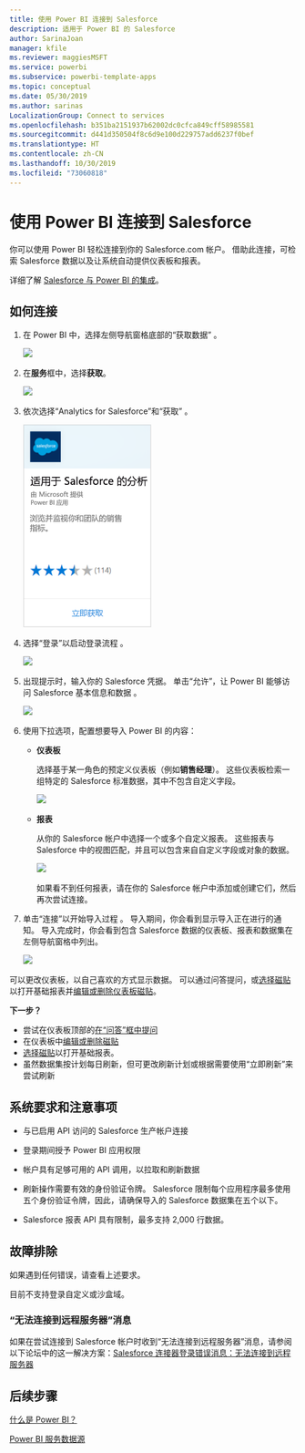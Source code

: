 ```yaml
---
title: 使用 Power BI 连接到 Salesforce
description: 适用于 Power BI 的 Salesforce
author: SarinaJoan
manager: kfile
ms.reviewer: maggiesMSFT
ms.service: powerbi
ms.subservice: powerbi-template-apps
ms.topic: conceptual
ms.date: 05/30/2019
ms.author: sarinas
LocalizationGroup: Connect to services
ms.openlocfilehash: b351ba2151937b62002dc0cfca849cff58985581
ms.sourcegitcommit: d441d350504f8c6d9e100d229757add6237f0bef
ms.translationtype: HT
ms.contentlocale: zh-CN
ms.lasthandoff: 10/30/2019
ms.locfileid: "73060818"
---
```

# <a name="connect-to-salesforce-with-power-bi"></a>使用 Power BI 连接到 Salesforce
你可以使用 Power BI 轻松连接到你的 Salesforce.com 帐户。 借助此连接，可检索 Salesforce 数据以及让系统自动提供仪表板和报表。

详细了解 [Salesforce 与 Power BI 的集成](https://powerbi.microsoft.com/integrations/salesforce)。

## <a name="how-to-connect"></a>如何连接
1. 在 Power BI 中，选择左侧导航窗格底部的“获取数据”  。
   
   ![](media/service-connect-to-salesforce/pbi_getdata.png) 
2. 在**服务**框中，选择**获取**。
   
   ![](media/service-connect-to-salesforce/pbi_getservices.png) 
3. 依次选择“Analytics for Salesforce”和“获取”   。  
   
   ![](media/service-connect-to-salesforce/salesforce.png)
4. 选择“登录”以启动登录流程  。
   
    ![](media/service-connect-to-salesforce/dialog.png)
5. 出现提示时，输入你的 Salesforce 凭据。 单击“允许”，让 Power BI 能够访问 Salesforce 基本信息和数据  。
   
   ![](media/service-connect-to-salesforce/sf_authorize.png)
6. 使用下拉选项，配置想要导入 Power BI 的内容：
   
   * **仪表板**
     
     选择基于某一角色的预定义仪表板（例如**销售经理**）。 这些仪表板检索一组特定的 Salesforce 标准数据，其中不包含自定义字段。
     
     ![](media/service-connect-to-salesforce/pbi_salesforcechooserole.png)
   * **报表**
     
     从你的 Salesforce 帐户中选择一个或多个自定义报表。 这些报表与 Salesforce 中的视图匹配，并且可以包含来自自定义字段或对象的数据。
     
     ![](media/service-connect-to-salesforce/pbi_salesforcereports.png)
     
     如果看不到任何报表，请在你的 Salesforce 帐户中添加或创建它们，然后再次尝试连接。

7. 单击“连接”以开始导入过程  。 导入期间，你会看到显示导入正在进行的通知。 导入完成时，你会看到包含 Salesforce 数据的仪表板、报表和数据集在左侧导航窗格中列出。
   
   ![](media/service-connect-to-salesforce/pbi_getdatasalesforcedash.png)

可以更改仪表板，以自己喜欢的方式显示数据。 可以通过问答提问，或[选择磁贴](consumer/end-user-tiles.md)以打开基础报表并[编辑或删除仪表板磁贴](service-dashboard-edit-tile.md)。

**下一步？**

* 尝试在仪表板顶部的[在“问答”框中提问](consumer/end-user-q-and-a.md)
* 在仪表板中[编辑或删除磁贴](service-dashboard-edit-tile.md)
* [选择磁贴](service-dashboard-tiles.md)以打开基础报表。
* 虽然数据集按计划每日刷新，但可更改刷新计划或根据需要使用“立即刷新”来尝试刷新 

## <a name="system-requirements-and-considerations"></a>系统要求和注意事项

- 与已启用 API 访问的 Salesforce 生产帐户连接

- 登录期间授予 Power BI 应用权限

- 帐户具有足够可用的 API 调用，以拉取和刷新数据

- 刷新操作需要有效的身份验证令牌。 Salesforce 限制每个应用程序最多使用五个身份验证令牌，因此，请确保导入的 Salesforce 数据集在五个以下。

- Salesforce 报表 API 具有限制，最多支持 2,000 行数据。


## <a name="troubleshooting"></a>故障排除

如果遇到任何错误，请查看上述要求。 

目前不支持登录自定义或沙盒域。

### <a name="unable-to-connect-to-the-remote-server-message"></a>“无法连接到远程服务器”消息

如果在尝试连接到 Salesforce 帐户时收到“无法连接到远程服务器”消息，请参阅以下论坛中的这一解决方案：[Salesforce 连接器登录错误消息：无法连接到远程服务器](https://www.outsystems.com/forums/Forum_TopicView.aspx?TopicId=17674&TopicName=log-in-error-message-unable-to-connect-to-the-remote-server&)


## <a name="next-steps"></a>后续步骤
[什么是 Power BI？](fundamentals/power-bi-overview.md)

[Power BI 服务数据源](service-get-data.md)

